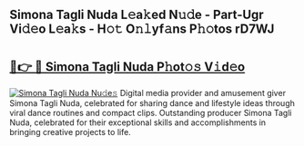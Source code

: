 ## Simona Tagli Nuda L𝚎a𝚔ed N𝚞𝚍e - Part-Ugr Vi𝚍𝚎o L𝚎a𝚔s - H𝚘𝚝 O𝚗𝚕yf𝚊ns P𝚑𝚘tos rD7WJ

# <h2><a href="http://kf31x73.oniu.top/?m=Simona+Tagli+Nuda">🔗👉 🔴 Simona Tagli Nuda P𝚑ot𝚘𝚜 V𝚒d𝚎o</a></h2>

[![Simona Tagli Nuda Nu𝚍e𝚜](https://i.imgur.com/0qMVB7G.gif)](http://kf31x73.oniu.top/?m=Simona+Tagli+Nuda)
Digital media provider and amusement giver Simona Tagli Nuda, celebrated for sharing dance and lifestyle ideas through viral dance routines and compact clips. Outstanding producer Simona Tagli Nuda, celebrated for their exceptional skills and accomplishments in bringing creative projects to life.  
